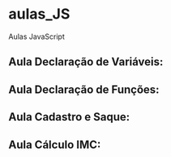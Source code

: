 # aulas_JS
Aulas JavaScript

## Aula Declaração de Variáveis:


## Aula Declaração de Funções:

## Aula Cadastro e Saque:

## Aula Cálculo IMC:

